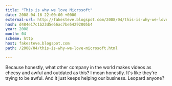 ```yaml
---
title: "This is why we love Microsoft"
date: 2008-04-16 22:00:00 +0000
external-url: http://fakesteve.blogspot.com/2008/04/this-is-why-we-love-microsoft.html
hash: d484e17c1b23d5e66ac7be54292005b4
year: 2008
month: 04
scheme: http
host: fakesteve.blogspot.com
path: /2008/04/this-is-why-we-love-microsoft.html

---
```


Because honestly, what other company in the world makes videos as cheesy and awful and outdated as this? I mean honestly. It's like they're trying to be awful. And it just keeps helping our business. Leopard anyone?
